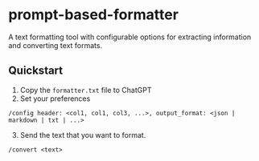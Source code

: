 # prompt-based-formatter
A text formatting tool with configurable options for extracting information and converting text formats.

## Quickstart
1. Copy the `formatter.txt` file to ChatGPT
2. Set your preferences
  ```
  /config header: <col1, col1, col3, ...>, output_format: <json | markdown | txt | ...>
  ```
3. Send the text that you want to format.
  ```
  /convert <text>
  ```
